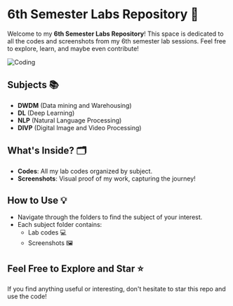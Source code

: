 # 6th Semester Labs Repository 🚀

Welcome to my **6th Semester Labs Repository**! This space is dedicated to all the codes and screenshots from my 6th semester lab sessions. Feel free to explore, learn, and maybe even contribute!

![Coding](https://user-images.githubusercontent.com/74038190/212749171-b84692a8-2b04-4e3b-93ca-ac14705da224.gif)

## Subjects 📚

- **DWDM** (Data mining and Warehousing)
- **DL** (Deep Learning)
- **NLP** (Natural Language Processing)
- **DIVP** (Digital Image and Video Processing)

## What's Inside? 🗂️

- **Codes**: All my lab codes organized by subject.
- **Screenshots**: Visual proof of my work, capturing the journey!

## How to Use 💡

- Navigate through the folders to find the subject of your interest.
- Each subject folder contains:
  - Lab codes 💻
  - Screenshots 🖼️

## Feel Free to Explore and Star ⭐

If you find anything useful or interesting, don't hesitate to star this repo and use the code!
